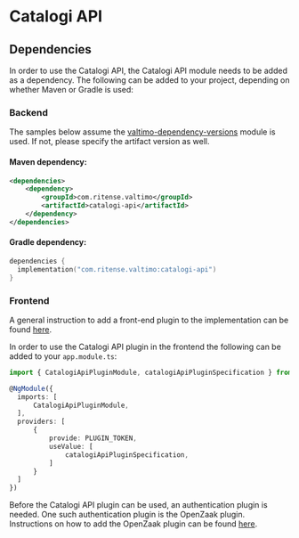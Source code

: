 # Catalogi API

## Dependencies

In order to use the Catalogi API, the Catalogi API module needs to be added as a dependency. The following can be added to your project, depending on whether Maven or Gradle is used:

### Backend

The samples below assume the [valtimo-dependency-versions](../core/valtimo-dependency-versions.md) module is used. If not, please specify the artifact version as well.

#### Maven dependency:

```xml
<dependencies>
    <dependency>
        <groupId>com.ritense.valtimo</groupId>
        <artifactId>catalogi-api</artifactId>
    </dependency>
</dependencies>
```

#### Gradle dependency:

```kotlin
dependencies {
  implementation("com.ritense.valtimo:catalogi-api")
}
```

### Frontend

A general instruction to add a front-end plugin to the implementation can be found [here](../core/plugin.md#adding-a-front-end-plugin-to-the-implementation).

In order to use the Catalogi API plugin in the frontend the following can be added to your `app.module.ts`:

```typescript
import { CatalogiApiPluginModule, catalogiApiPluginSpecification } from '@valtimo/plugin';

@NgModule({
  imports: [
      CatalogiApiPluginModule,
  ],
  providers: [
      {
          provide: PLUGIN_TOKEN,
          useValue: [
              catalogiApiPluginSpecification,
          ]
      }
  ]
})
```

Before the Catalogi API plugin can be used, an authentication plugin is needed. One such authentication plugin is the OpenZaak plugin. Instructions on how to add the OpenZaak plugin can be found [here](openzaak.md).
